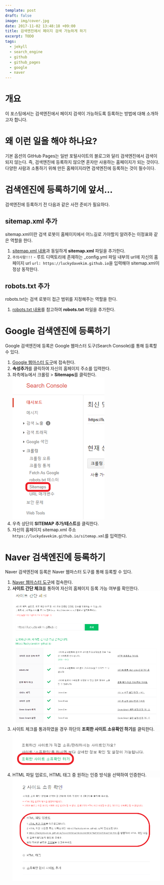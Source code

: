 ```yaml
---
template: post
draft: false
image: img/cover.jpg
date: 2017-11-02 13:48:18 +09:00
title: 검색엔진에서 페이지 검색 가능하게 하기
excerpt: TODO
tags:
  - jekyll
  - search_engine
  - github
  - github_pages
  - google
  - naver
---
```


# 개요
이 포스팅에서는 검색엔진에서 페이지 검색이 가능하도록 등록하는 방법에 대해 소개하고자 합니다.

# 왜 이런 일을 해야 하나요?
기본 옵션의 GitHub Pages는 일반 포털사이트의 블로그와 달리 검색엔진에서 검색이 되지 않는다. 즉, 검색엔진에 등록하지 않으면 혼자만 사용하는 홈페이지가 되는 것이다. 다양한 사람과 소통하기 위해 만든 홈페이지라면 검색엔진에 등록하는 것이 필수이다.

# 검색엔진에 등록하기에 앞서...
검색엔진에 등록하기 전 다음과 같은 사전 준비가 필요하다.
## **sitemap.xml** 추가
sitemap.xml이란 검색 로봇이 홈페이지에서 어느길로 가야할지 알려주는 이정표와 같은 역할을 한다.
1. [sitemap.xml 내용](https://github.com/luckyDaveKim/luckyDaveKim.github.io/blob/master/sitemap.xml)과 동일하게 **sitemap.xml** 파일을 추가한다.
2. `주의사항!!!` - 루트 디렉토리에 존재하는 _config.yml 파일 내부의 url에 자신의 홈페이지 url `url: https://luckydavekim.github.io`을 입력해야 sitemap.xml이 정상 동작한다.

## **robots.txt** 추가
robots.txt는 검색 로봇이 접근 범위를 지정해주는 역할을 한다.
1. [robots.txt 내용](https://github.com/luckyDaveKim/luckyDaveKim.github.io/blob/master/robots.txt)를 참고하여 **robots.txt** 파일을 추가한다.

# Google 검색엔진에 등록하기
Google 검색엔진에 등록은 Google 웹마스터 도구(Search Console)를 통해 등록할 수 있다.
1. [Google 웹마스터 도구](https://www.google.com/webmasters/tools/home?hl=ko)에 접속한다.
2. **속성추가**를 클릭하여 자신의 홈페이지 주소를 입력한다.
3. 좌측메뉴에서 크롤링 > **Sitemaps**를 클릭한다.
![google-goto-check-sitemap](img/google-goto-check-sitemap.png)
4. 우측 상단의 **SITEMAP 추가/테스트**를 클릭한다.
5. 자신의 홈페이지 sitemap.xml 주소`https://luckydavekim.github.io/sitemap.xml`를 입력한다.

# Naver 검색엔진에 등록하기
Naver 검색엔진에 등록은 Naver 웹마스터 도구를 통해 등록할 수 있다.
1. [Naver 웹마스터 도구](http://webmastertool.naver.com/board/main.naver)에 접속한다.
2. **사이트 간단 체크**를 통하여 자신의 홈페이지 등록 가능 여부를 확인한다.
![naver-check-site](img/naver-check-site.png)
3. 사이트 체크를 통과하였을 경우 하단의 **조회한 사이트 소유확인 하기**를 클릭한다.
![naver-goto-check-site-own](img/naver-goto-check-site-own.png)
4. HTML 파일 업로드, HTML 태그 중 원하는 인증 방식을 선택하여 인증한다.
![naver-check-site-own](img/naver-check-site-own.png)
